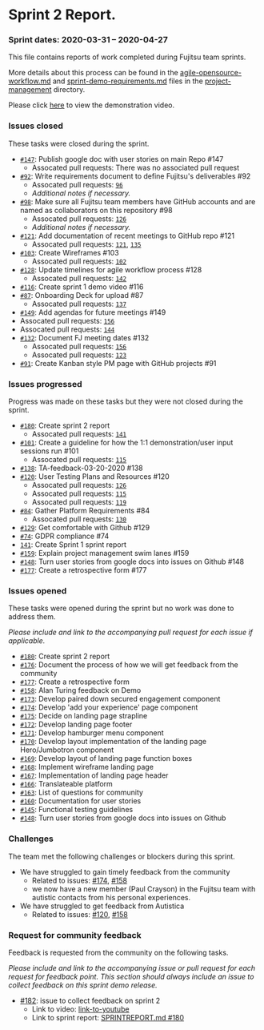 # Sprint 2 Report.


 
### Sprint dates: 2020-03-31 – 2020-04-27


This file contains reports of work completed during Fujitsu team sprints.

More details about this process can be found in the [agile-opensource-workflow.md](project-management/agile-opensource-workflow.md) and [sprint-demo-requirements.md](project-management/sprint-demo-requirements.md) files in the [project-management](project-management) directory.

Please click [here](https://www.youtube.com/watch?v=A_6uOwFZRfo&feature=youtu.be) to view the demonstration video.

### Issues closed

These tasks were closed during the sprint.


* [`#147`](https://github.com/alan-turing-institute/AutisticaCitizenScience/issues/147): Publish google doc with user stories on main Repo #147
  * Assocated pull requests: There was no associated pull request 
* [`#92`](https://github.com/alan-turing-institute/AutisticaCitizenScience/issues/92): Write requirements document to define Fujitsu's deliverables #92
  * Assocated pull requests: [`96`](https://github.com/alan-turing-institute/AutisticaCitizenScience/pull/96)
  * *Additional notes if necessary.*
* [`#98`](https://github.com/alan-turing-institute/AutisticaCitizenScience/issues/98): Make sure all Fujitsu team members have GitHub accounts and are named as collaborators on this repository #98
  * Assocated pull requests: [`126`](https://github.com/alan-turing-institute/AutisticaCitizenScience/pull/126)
  * *Additional notes if necessary.*
* [`#121`](https://github.com/alan-turing-institute/AutisticaCitizenScience/issues/121): Add documentation of recent meetings to GitHub repo #121
  * Assocated pull requests: [`121`](https://github.com/alan-turing-institute/AutisticaCitizenScience/issues/121), [`135`](https://github.com/alan-turing-institute/AutisticaCitizenScience/pull/135)
* [`#103`](https://github.com/alan-turing-institute/AutisticaCitizenScience/issues/103): Create Wireframes #103
  * Assocated pull requests: [`102`](https://github.com/alan-turing-institute/AutisticaCitizenScience/pull/102)
* [`#128`](https://github.com/alan-turing-institute/AutisticaCitizenScience/issues/128): Update timelines for agile workflow process #128 
  * Assocated pull requests: [`142`](https://github.com/alan-turing-institute/AutisticaCitizenScience/pull/142)
* [`#116`](https://github.com/alan-turing-institute/AutisticaCitizenScience/issues/116): Create sprint 1 demo video #116  
* [`#87`](https://github.com/alan-turing-institute/AutisticaCitizenScience/issues/87): Onboarding Deck for upload #87 
  * Assocated pull requests: [`137`](https://github.com/alan-turing-institute/AutisticaCitizenScience/pull/137) 
* [`#149`](https://github.com/alan-turing-institute/AutisticaCitizenScience/issues/149): Add agendas for future meetings #149
 * Assocated pull requests: [`156`](https://github.com/alan-turing-institute/AutisticaCitizenScience/pull/156)  
 * Assocated pull requests: [`144`](https://github.com/alan-turing-institute/AutisticaCitizenScience/pull/144)  
* [`#132`](https://github.com/alan-turing-institute/AutisticaCitizenScience/issues/132): Document FJ meeting dates #132
  * Assocated pull requests: [`156`](https://github.com/alan-turing-institute/AutisticaCitizenScience/pull/156)
  * Assocated pull requests: [`123`](https://github.com/alan-turing-institute/AutisticaCitizenScience/pull/123)
* [`#91`](https://github.com/alan-turing-institute/AutisticaCitizenScience/issues/91): Create Kanban style PM page with GitHub projects #91 


### Issues progressed

Progress was made on these tasks but they were not closed during the sprint.


* [`#180`](https://github.com/alan-turing-institute/AutisticaCitizenScience/issues/180): Create sprint 2 report
  * Assocated pull requests: [`141`](https://github.com/alan-turing-institute/AutisticaCitizenScience/pull/141)
* [`#101`](https://github.com/alan-turing-institute/AutisticaCitizenScience/issues/101): Create a guideline for how the 1:1 demonstration/user input sessions run #101
  * Assocated pull requests: [`115`](https://github.com/alan-turing-institute/AutisticaCitizenScience/pull/115)
* [`#138`](https://github.com/alan-turing-institute/AutisticaCitizenScience/issues/138): TA-feedback-03-20-2020 #138
* [`#120`](https://github.com/alan-turing-institute/AutisticaCitizenScience/issues/120): User Testing Plans and Resources #120
  * Assocated pull requests: [`126`](https://github.com/alan-turing-institute/AutisticaCitizenScience/pull/126)
  * Assocated pull requests: [`115`](https://github.com/alan-turing-institute/AutisticaCitizenScience/pull/115)
  * Assocated pull requests: [`119`](https://github.com/alan-turing-institute/AutisticaCitizenScience/pull/119)
* [`#84`](https://github.com/alan-turing-institute/AutisticaCitizenScience/issues/84): Gather Platform Requirements #84
  * Assocated pull requests: [`130`](https://github.com/alan-turing-institute/AutisticaCitizenScience/pull/130)  
* [`#129`](https://github.com/alan-turing-institute/AutisticaCitizenScience/issues/129): Get comfortable with Github #129
* [`#74`](https://github.com/alan-turing-institute/AutisticaCitizenScience/issues/74): GDPR compliance #74
* [`141`](https://github.com/alan-turing-institute/AutisticaCitizenScience/pull/141): Create Sprint 1 sprint report
* [`#159`](https://github.com/alan-turing-institute/AutisticaCitizenScience/issues/159): Explain project management swim lanes #159  
* [`#148`](https://github.com/alan-turing-institute/AutisticaCitizenScience/issues/148): Turn user stories from google docs into issues on Github #148
* [`#177`](https://github.com/alan-turing-institute/AutisticaCitizenScience/issues/177): Create a retrospective form #177

### Issues opened

These tasks were opened during the sprint but no work was done to address them.

*Please include and link to the accompanying pull request for each issue if applicable.*

* [`#180`](https://github.com/alan-turing-institute/AutisticaCitizenScience/issues/180): Create sprint 2 report
* [`#176`](https://github.com/alan-turing-institute/AutisticaCitizenScience/issues/176): Document the process of how we will get feedback from the community
* [`#177`](https://github.com/alan-turing-institute/AutisticaCitizenScience/issues/177): Create a retrospective form
* [`#158`](https://github.com/alan-turing-institute/AutisticaCitizenScience/issues/158): Alan Turing feedback on Demo
* [`#173`](https://github.com/alan-turing-institute/AutisticaCitizenScience/issues/173): Develop paired down secured engagement component
* [`#174`](https://github.com/alan-turing-institute/AutisticaCitizenScience/issues/174): Develop 'add your experience' page component
* [`#175`](https://github.com/alan-turing-institute/AutisticaCitizenScience/issues/175): Decide on landing page strapline
* [`#172`](https://github.com/alan-turing-institute/AutisticaCitizenScience/issues/172): Develop landing page footer
* [`#171`](https://github.com/alan-turing-institute/AutisticaCitizenScience/issues/171): Develop hamburger menu component
* [`#170`](https://github.com/alan-turing-institute/AutisticaCitizenScience/issues/170): Develop layout implementation of the landing page Hero/Jumbotron component
* [`#169`](https://github.com/alan-turing-institute/AutisticaCitizenScience/issues/169): Develop layout of landing page function boxes
* [`#168`](https://github.com/alan-turing-institute/AutisticaCitizenScience/issues/168): Implement wireframe landing page
* [`#167`](https://github.com/alan-turing-institute/AutisticaCitizenScience/issues/167): Implementation of landing page header
* [`#166`](https://github.com/alan-turing-institute/AutisticaCitizenScience/issues/166): Translateable platform
* [`#163`](https://github.com/alan-turing-institute/AutisticaCitizenScience/issues/163): List of questions for community
* [`#160`](https://github.com/alan-turing-institute/AutisticaCitizenScience/issues/160): Documentation for user stories
* [`#145`](https://github.com/alan-turing-institute/AutisticaCitizenScience/issues/145): Functional testing guidelines
* [`#148`](https://github.com/alan-turing-institute/AutisticaCitizenScience/issues/148): Turn user stories from google docs into issues on Github

### Challenges

The team met the following challenges or blockers during this sprint.

* We have struggled to gain timely feedback from the community
  * Related to issues: [#174](https://github.com/alan-turing-institute/AutisticaCitizenScience/issues/174), [#158](https://github.com/alan-turing-institute/AutisticaCitizenScience/issues/158)
  * we now have a new member (Paul Crayson) in the Fujitsu team with autistic contacts from his personal experiences. 
* We have struggled to get feedback from Autistica
  * Related to issues: [#120](https://github.com/alan-turing-institute/AutisticaCitizenScience/issues/174), [#158](https://github.com/alan-turing-institute/AutisticaCitizenScience/issues/120)


### Request for community feedback

Feedback is requested from the community on the following tasks.

*Please include and link to the accompanying issue or pull request for each request for feedback point.*
*This section should always include an issue to collect feedback on this sprint demo release.*

* [#182](https://github.com/alan-turing-institute/AutisticaCitizenScience/issues/182): issue to collect feedback on sprint 2
  * Link to video: [link-to-youtube](https://www.youtube.com/watch?v=A_6uOwFZRfo&feature=youtu.be)
  * Link to sprint report: [SPRINTREPORT.md #180](https://github.com/alan-turing-institute/AutisticaCitizenScience/issues/180)
